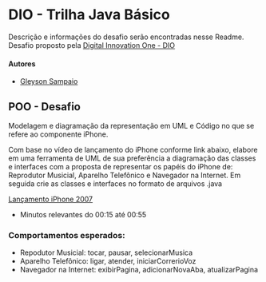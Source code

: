 # DIO - Trilha Java Básico

Descrição e informações do desafio serão encontradas nesse Readme.  
Desafio proposto pela [Digital Innovation One - DIO](https://www.dio.me)

#### Autores

- [Gleyson Sampaio](https://github.com/glysns)

## POO - Desafio

Modelagem e diagramação da representação em UML e Código no que se refere ao componente iPhone.

Com base no vídeo de lançamento do iPhone conforme link abaixo, elabore em uma ferramenta de UML
de sua preferência a diagramação das classes e interfaces com a proposta de representar os papéis 
do iPhone de: Reprodutor Musicial, Aparelho Telefônico e Navegador na Internet. Em seguida crie as 
classes e interfaces no formato de arquivos .java

[Lançamento iPhone 2007](https://www.youtube.com/watch?v=9ou608QQRq8)

- Minutos relevantes do 00:15 até 00:55

### Comportamentos esperados:
- Repodutor Musicial: tocar, pausar, selecionarMusica 
- Aparelho Telefônico: ligar, atender, iniciarCorrerioVoz 
- Navegador na Internet: exibirPagina, adicionarNovaAba, atualizarPagina